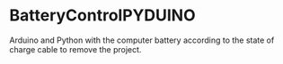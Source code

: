 # BatteryControlPYDUINO
Arduino and Python with the computer battery according to the state of charge cable to remove the project.
